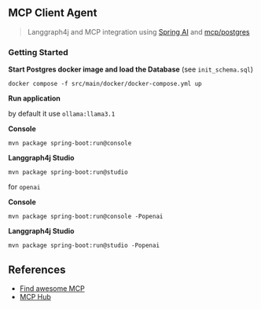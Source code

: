 ## MCP Client Agent
> Langgraph4j and MCP integration using [Spring AI](https://spring.io/projects/spring-ai) and [mcp/postgres](https://hub.docker.com/mcp/server/postgres/overview)


### Getting Started

**Start Postgres docker image and load the Database** (see `init_schema.sql`)
```
docker compose -f src/main/docker/docker-compose.yml up
```

**Run application** 

by default it use `ollama:llama3.1`

**Console**
```
mvn package spring-boot:run@console
```

**Langgraph4j Studio**
```
mvn package spring-boot:run@studio
```

for `openai` 

**Console**
```
mvn package spring-boot:run@console -Popenai
```

**Langgraph4j Studio**
```
mvn package spring-boot:run@studio -Popenai
```

## References

* [Find awesome MCP ](https://mcp.so)
* [MCP Hub](https://hub.docker.com/mcp)